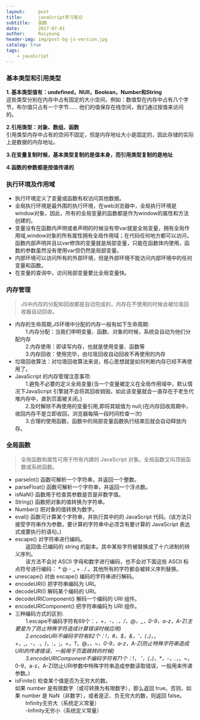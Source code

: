 ```yaml
--- 
layout:     post
title:      javaScript学习笔记
subtitle:   函数
date:       2017-07-01
author:     Ruiyoung
header-img: img/post-bg-js-version.jpg
catalog: true
tags:
    - javaScript
---
```

### 基本类型和引用类型
**1. 基本类型值有：undefined，NUll，Boolean，Number和String**  
这些类型分别在内存中占有固定的大小空间，例如：数值型在内存中占有八个字节，布尔值只占有一个字节...... 
他们的值保存在栈空间，我们通过按值来访问的。

**2.引用类型：对象、数组、函数**  
引用类型内存中占有的空间不固定，但是内存地址大小是固定的，因此存储的实际上是数据的内存地址。

**3.在变量复制时候，基本类型复制的是值本身，而引用类型复制的是地址**  

**4.函数的参数都是按值传递的**

### 执行环境及作用域
- 执行环境定义了变量或函数有权访问其他数据。  
- 全局执行环境是最外围的执行环境，在web浏览器中，全局执行环境是window对象，因此，所有的全局变量的函数都是作为window的属性和方法创建的。  
- 变量没有在函数内声明或者声明的时候没有带var就是全局变量，拥有全局作用域,window对象的所有属性拥有全局作用域；在代码任何地方都可以访问，函数内部声明并且以var修饰的变量就是局部变量，只能在函数体内使用，函数的参数虽然没有使用var但仍然是局部变量。  
- 内部环境可以访问所有的外部环境，但是外部环境不能访问内部环境中的任何变量和函数。  
- 在变量的查询中，访问局部变量要比全局变量快。  

### 内存管理
> JS中内存的分配和回收都是自动完成的，内存在不使用的时候会被垃圾回收器自动回收。 

- 内存的生命周期,JS环境中分配的内存一般有如下生命周期:  
&emsp;&emsp;1.内存分配：当我们申明变量、函数、对象的时候，系统会自动为他们分配内存  
&emsp;&emsp;2.内存使用：即读写内存，也就是使用变量、函数等  
&emsp;&emsp;3.内存回收：使用完毕，由垃圾回收自动回收不再使用的内存  
- 垃圾回收算法：对垃圾回收算法来说，核心思想就是如何判断内存已经不再使用了。
- JavaScript 的内存管理注意事项:  
&emsp;&emsp;1.避免不必要的定义全局变量(当一个变量被定义在全局作用域中，默认情况下JavaScript 引擎就不会将其回收销毁。如此该变量就会一直存在于老生代堆内存中，直到页面被关闭。)  
&emsp;&emsp;2.及时解除不再使用的变量引用,即将其赋值为 null;(在内存回收周期中，收回内存不是立即收回，浏览器每隔一段时间检查一次)  
&emsp;&emsp;3.合理的使用函数，函数中的局部变量函数执行结束后就会自动释放内存。  

### 全局函数
> 全局函数和属性可用于所有内建的 JavaScript 对象。全局函数又叫顶层函数或系统函数。  

- parseInt() 函数可解析一个字符串，并返回一个整数。  
- parseFloat() 函数可解析一个字符串，并返回一个浮点数。  
- isNaN() 函数用于检查其参数是否是非数字值。  
- String() 函数把对象的值转换为字符串。  
- Number() 把对象的值转换为数字。  
- eval() 函数可计算某个字符串，并执行其中的的 JavaScript 代码。(该方法只接受字符串作为参数，要计算的字符串中必须含有要计算的 JavaScript 表达式或要执行的语句。)  
- escape() 对字符串进行编码。  
&emsp;&emsp;返回值:已编码的 string 的副本。其中某些字符被替换成了十六进制的转义序列。  
&emsp;&emsp;该方法不会对 ASCII 字母和数字进行编码，也不会对下面这些 ASCII 标点符号进行编码： * @ - _ + . / 。其他所有的字符都会被转义序列替换。  
- unescape() 对由 escape() 编码的字符串进行解码。  
- encodeURI() 把字符串编码为 URI。 
- decodeURI() 解码某个编码的 URI。  
- decodeURIComponent() 解码一个编码的 URI 组件。  
- encodeURIComponent() 把字符串编码为 URI 组件。  
- 三种编码方式的区别:  
&emsp;&emsp;1.escape不编码字符有69个：*，+，-，.，/，@，_，0-9，a-z，A-Z(主要是为了防止特殊字符造成计算错误时候应用)  
&emsp;&emsp;2.encodeURI不编码字符有82个：!，#，$，&，'，(，)，*，+，,，-，.，/，:，;，=，?，@，_，~，0-9，a-z，A-Z(防止特殊字符串造成URI的传递错误，一般用于页面跳转的时候)  
&emsp;&emsp;3.encodeURIComponent不编码字符有71个：!， '，(，)，*，-，.，_，~，0-9，a-z，A-Z(防止URI参数中特殊字符串造成参数读取错误，一般用来传递参数。)  
- isFinite() 检查某个值是否为无穷大的数。  
如果 number 是有限数字（或可转换为有限数字），那么返回 true。否则，如果 number 是 NaN（非数字），或者是正、负无穷大的数，则返回 false。  
&emsp;&emsp;Infinity无穷大（系统定义常量）  
&emsp;&emsp;-Infinity无穷小（系统定义常量）

